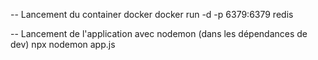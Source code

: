 -- Lancement du container docker
docker run -d -p 6379:6379 redis

-- Lancement de l'application avec nodemon (dans les dépendances de dev)
npx nodemon app.js
